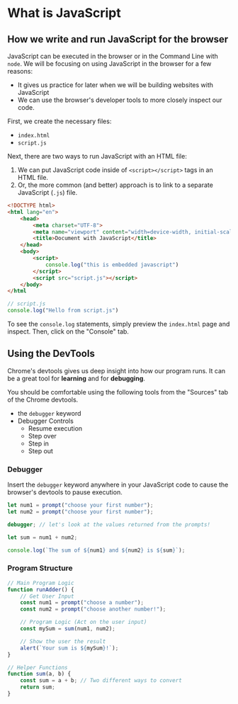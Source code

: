 # What is JavaScript

## How we write and run JavaScript for the browser

JavaScript can be executed in the browser or in the Command Line with `node`. We will be focusing on using JavaScript in the browser for a few reasons:

* It gives us practice for later when we will be building websites with JavaScript
* We can use the browser's developer tools to more closely inspect our code.

First, we create the necessary files:
* `index.html`
* `script.js`

Next, there are two ways to run JavaScript with an HTML file:

1. We can put JavaScript code inside of `<script></script>` tags in an HTML file.  
2. Or, the more common (and better) approach is to link to a separate JavaScript (`.js`) file.

```html
<!DOCTYPE html>
<html lang="en">
    <head>
        <meta charset="UTF-8">
        <meta name="viewport" content="width=device-width, initial-scale=1.0">
        <title>Document with JavaScript</title>
    </head>
    <body>
        <script>
            console.log("this is embedded javascript")
        </script>
        <script src="script.js"></script>
    </body>
</html
```

```js
// script.js
console.log("Hello from script.js")
```

To see the `console.log` statements, simply preview the `index.html` page and inspect. Then, click on the "Console" tab.

## Using the DevTools

Chrome's devtools gives us deep insight into how our program runs. It can be a great tool for **learning** and for **debugging**.

You should be comfortable using the following tools from the "Sources" tab of the Chrome devtools.
* the `debugger` keyword
* Debugger Controls
    * Resume execution
    * Step over
    * Step in
    * Step out

### Debugger

Insert the `debugger` keyword anywhere in your JavaScript code to cause the browser's devtools to pause execution.

```js
let num1 = prompt("choose your first number");
let num2 = prompt("choose your first number");

debugger; // let's look at the values returned from the prompts!

let sum = num1 + num2;

console.log(`The sum of ${num1} and ${num2} is ${sum}`);
```

### Program Structure

```js
// Main Program Logic
function runAdder() {
    // Get User Input
    const num1 = prompt("choose a number");
    const num2 = prompt("choose another number!");

    // Program Logic (Act on the user input)
    const mySum = sum(num1, num2);

    // Show the user the result
    alert(`Your sum is ${mySum}!`);
}

// Helper Functions
function sum(a, b) {
    const sum = a + b; // Two different ways to convert
    return sum;
}
```